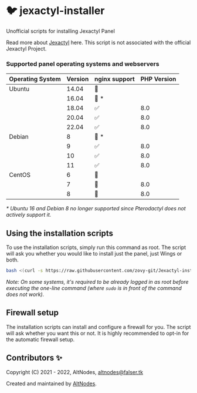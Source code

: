 # :bird: jexactyl-installer

Unofficial scripts for installing Jexactyl Panel

Read more about [Jexactyl](https://www.jexactyl.com/) here. This script is not associated with the official Jexactyl Project.

### Supported panel operating systems and webservers

| Operating System | Version | nginx support      | PHP Version |
| ---------------- | ------- | ------------------ | ----------- |
| Ubuntu           | 14.04   | :red_circle:       |             |
|                  | 16.04   | :red_circle: \*    |             |
|                  | 18.04   | :white_check_mark: | 8.0         |
|                  | 20.04   | :white_check_mark: | 8.0         |
|                  | 22.04   | :white_check_mark: | 8.0         |
| Debian           | 8       | :red_circle: \*    |             |
|                  | 9       | :white_check_mark: | 8.0         |
|                  | 10      | :white_check_mark: | 8.0         |
|                  | 11      | :white_check_mark: | 8.0         |
| CentOS           | 6       | :red_circle:       |             |
|                  | 7       | :red_circle: | 8.0         |
|                  | 8       | :red_circle: | 8.0         |

_\* Ubuntu 16 and Debian 8 no longer supported since Pterodactyl does not actively support it._

## Using the installation scripts

To use the installation scripts, simply run this command as root. The script will ask you whether you would like to install just the panel, just Wings or both.

```bash
bash <(curl -s https://raw.githubusercontent.com/zovy-git/Jexactyl-installer/main/install.sh)
```

_Note: On some systems, it's required to be already logged in as root before executing the one-line command (where `sudo` is in front of the command does not work)._


## Firewall setup

The installation scripts can install and configure a firewall for you. The script will ask whether you want this or not. It is highly recommended to opt-in for the automatic firewall setup.

## Contributors ✨

Copyright (C) 2021 - 2022, AltNodes, <altnodes@falser.tk>

Created and maintained by [AltNodes](https://altnodes.ovh).
